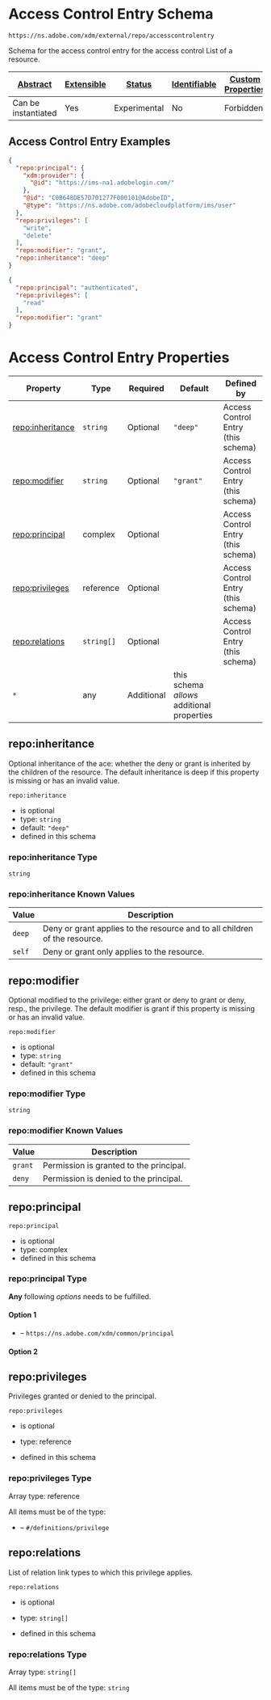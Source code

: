 
# Access Control Entry Schema

```
https://ns.adobe.com/xdm/external/repo/accesscontrolentry
```

Schema for the access control entry for the access control List of a resource.

| [Abstract](../../../abstract.md) | [Extensible](../../../extensions.md) | [Status](../../../status.md) | [Identifiable](../../../id.md) | [Custom Properties](../../../extensions.md) | [Additional Properties](../../../extensions.md) | Defined In |
|----------------------------------|--------------------------------------|------------------------------|--------------------------------|---------------------------------------------|-------------------------------------------------|------------|
| Can be instantiated | Yes | Experimental | No | Forbidden | Permitted | [external/repo/accesscontrolentry.schema.json](external/repo/accesscontrolentry.schema.json) |

## Access Control Entry Examples

```json
{
  "repo:principal": {
    "xdm:provider": {
      "@id": "https://ims-na1.adobelogin.com/"
    },
    "@id": "C0B648DE57D701277F000101@AdobeID",
    "@type": "https://ns.adobe.com/adobecloudplatform/ims/user"
  },
  "repo:privileges": [
    "write",
    "delete"
  ],
  "repo:modifier": "grant",
  "repo:inheritance": "deep"
}
```

```json
{
  "repo:principal": "authenticated",
  "repo:privileges": [
    "read"
  ],
  "repo:modifier": "grant"
}
```


# Access Control Entry Properties

| Property | Type | Required | Default | Defined by |
|----------|------|----------|---------|------------|
| [repo:inheritance](#repoinheritance) | `string` | Optional | `"deep"` | Access Control Entry (this schema) |
| [repo:modifier](#repomodifier) | `string` | Optional | `"grant"` | Access Control Entry (this schema) |
| [repo:principal](#repoprincipal) | complex | Optional |  | Access Control Entry (this schema) |
| [repo:privileges](#repoprivileges) | reference | Optional |  | Access Control Entry (this schema) |
| [repo:relations](#reporelations) | `string[]` | Optional |  | Access Control Entry (this schema) |
| `*` | any | Additional | this schema *allows* additional properties |

## repo:inheritance

Optional inheritance of the ace: whether the deny or grant is inherited by the children of the resource. The default inheritance is deep if this property is missing or has an invalid value.

`repo:inheritance`
* is optional
* type: `string`
* default: `"deep"`
* defined in this schema

### repo:inheritance Type


`string`



### repo:inheritance Known Values
| Value | Description |
|-------|-------------|
| `deep` | Deny or grant applies to the resource and to all children of the resource. |
| `self` | Deny or grant only applies to the resource. |




## repo:modifier

Optional modified to the privilege: either grant or deny to grant or deny, resp., the privilege. The default modifier is grant if this property is missing or has an invalid value.

`repo:modifier`
* is optional
* type: `string`
* default: `"grant"`
* defined in this schema

### repo:modifier Type


`string`



### repo:modifier Known Values
| Value | Description |
|-------|-------------|
| `grant` | Permission is granted to the principal. |
| `deny` | Permission is denied to the principal. |




## repo:principal


`repo:principal`
* is optional
* type: complex
* defined in this schema

### repo:principal Type


**Any** following *options* needs to be fulfilled.


#### Option 1


* []() – `https://ns.adobe.com/xdm/common/principal`


#### Option 2







## repo:privileges

Privileges granted or denied to the principal.

`repo:privileges`
* is optional
* type: reference

* defined in this schema

### repo:privileges Type


Array type: reference

All items must be of the type:
* []() – `#/definitions/privilege`








## repo:relations

List of relation link types to which this privilege applies.

`repo:relations`
* is optional
* type: `string[]`

* defined in this schema

### repo:relations Type


Array type: `string[]`

All items must be of the type:
`string`








